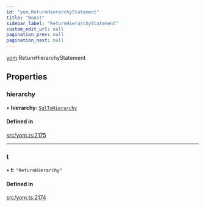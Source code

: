 ```yaml
---
id: "yom.ReturnHierarchyStatement"
title: "Boost"
sidebar_label: "ReturnHierarchyStatement"
custom_edit_url: null
pagination_prev: null
pagination_next: null
---
```


[yom](../namespaces/yom.md).ReturnHierarchyStatement

## Properties

### hierarchy

• **hierarchy**: [`SqlToHierarchy`](../namespaces/yom.md#sqltohierarchy)

#### Defined in

[src/yom.ts:2175](https://github.com/yolmio/boost/blob/5cada48/src/yom.ts#L2175)

___

### t

• **t**: ``"ReturnHierarchy"``

#### Defined in

[src/yom.ts:2174](https://github.com/yolmio/boost/blob/5cada48/src/yom.ts#L2174)
